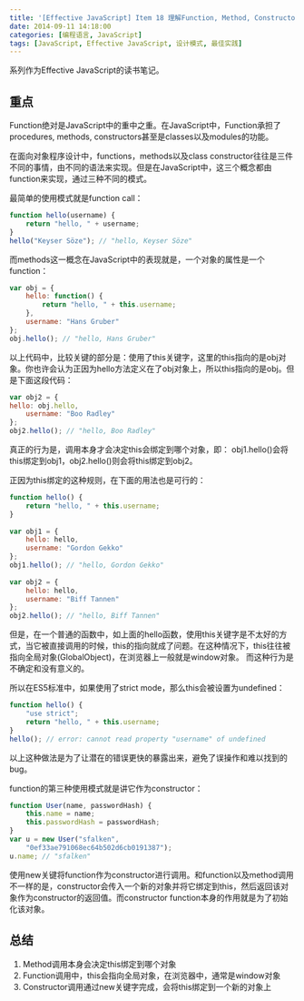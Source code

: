 ```yaml
---
title: '[Effective JavaScript] Item 18 理解Function, Method, Constructor调用之间的区别'
date: 2014-09-11 14:18:00
categories: [编程语言, JavaScript]
tags: [JavaScript, Effective JavaScript, 设计模式, 最佳实践]
---
```


系列作为Effective JavaScript的读书笔记。
 
## 重点 
 
Function绝对是JavaScript中的重中之重。在JavaScript中，Function承担了procedures, methods, constructors甚至是classes以及modules的功能。
 
在面向对象程序设计中，functions，methods以及class constructor往往是三件不同的事情，由不同的语法来实现。但是在JavaScript中，这三个概念都由function来实现，通过三种不同的模式。
 
最简单的使用模式就是function call：

```js
function hello(username) {  
    return "hello, " + username;  
}  
hello("Keyser Söze"); // "hello, Keyser Söze"  
```

<!-- More -->

而methods这一概念在JavaScript中的表现就是，一个对象的属性是一个function：

```js
var obj = {  
    hello: function() {  
        return "hello, " + this.username;  
    },  
    username: "Hans Gruber"  
};  
obj.hello(); // "hello, Hans Gruber"  
```

以上代码中，比较关键的部分是：使用了this关键字，这里的this指向的是obj对象。你也许会认为正因为hello方法定义在了obj对象上，所以this指向的是obj。但是下面这段代码：

```js
var obj2 = {  
hello: obj.hello,  
    username: "Boo Radley"  
};  
obj2.hello(); // "hello, Boo Radley"  
```

真正的行为是，调用本身才会决定this会绑定到哪个对象，即：
obj1.hello()会将this绑定到obj1，obj2.hello()则会将this绑定到obj2。
 
正因为this绑定的这种规则，在下面的用法也是可行的：

```js
function hello() {  
    return "hello, " + this.username;  
}  
  
var obj1 = {  
    hello: hello,  
    username: "Gordon Gekko"  
};  
obj1.hello(); // "hello, Gordon Gekko"  
  
var obj2 = {  
    hello: hello,  
    username: "Biff Tannen"  
};
obj2.hello(); // "hello, Biff Tannen"  
```

但是，在一个普通的函数中，如上面的hello函数，使用this关键字是不太好的方式，当它被直接调用的时候，this的指向就成了问题。在这种情况下，this往往被指向全局对象(GlobalObject)，在浏览器上一般就是window对象。
而这种行为是不确定和没有意义的。
 
所以在ES5标准中，如果使用了strict mode，那么this会被设置为undefined：

```js
function hello() {  
    "use strict";  
    return "hello, " + this.username;  
}  
hello(); // error: cannot read property "username" of undefined  
```

以上这种做法是为了让潜在的错误更快的暴露出来，避免了误操作和难以找到的bug。
 
function的第三种使用模式就是讲它作为constructor：

```js
function User(name, passwordHash) {  
    this.name = name;  
    this.passwordHash = passwordHash;  
}  
var u = new User("sfalken",  
    "0ef33ae791068ec64b502d6cb0191387");  
u.name; // "sfalken"  
```

使用new关键将function作为constructor进行调用。和function以及method调用不一样的是，constructor会传入一个新的对象并将它绑定到this，然后返回该对象作为constructor的返回值。而constructor function本身的作用就是为了初始化该对象。
 
## 总结

1. Method调用本身会决定this绑定到哪个对象
2. Function调用中，this会指向全局对象，在浏览器中，通常是window对象
3. Constructor调用通过new关键字完成，会将this绑定到一个新的对象上






